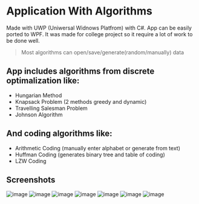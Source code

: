 # Application With Algorithms
Made with UWP (Uniwersal Widnows Platfrom) with C#. App can be easily ported to WPF. It was made for college project so it require a lot of
work to be done well.
>Most algorithms can open/save/generate(random/manually) data 
## App includes algorithms from discrete optimalization like:
- Hungarian Method 
- Knapsack Problem (2 methods greedy and dynamic)
- Travelling Salesman Problem 
- Johnson Algorithm
## And coding algorithms like:
- Arithmetic Coding (manually enter alphabet or generate from text)
- Huffman Coding (generates binary tree and table of coding)
- LZW Coding

## Screenshots
![image](https://user-images.githubusercontent.com/44789049/74540841-c9c73b80-4f40-11ea-83ab-aa6175b683c1.png)
![image](https://user-images.githubusercontent.com/44789049/74539970-40fbd000-4f3f-11ea-80d9-377921428051.png)
![image](https://user-images.githubusercontent.com/44789049/74540496-27a75380-4f40-11ea-94a2-658d0f81e6f3.png)
![image](https://user-images.githubusercontent.com/44789049/74540762-a43a3200-4f40-11ea-8c24-2691f30f6cf7.png)
![image](https://user-images.githubusercontent.com/44789049/74540300-d13a1500-4f3f-11ea-8ba5-814d35acd033.png)
![image](https://user-images.githubusercontent.com/44789049/74540449-178f7400-4f40-11ea-98f6-8bb9d19438f4.png)
![image](https://user-images.githubusercontent.com/44789049/74540890-de0b3880-4f40-11ea-8caf-47652c0491b9.png)
